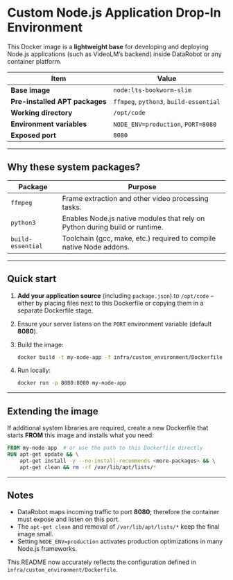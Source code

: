 # Custom Node.js Application Drop-In Environment

This Docker image is a **lightweight base** for developing and deploying Node.js applications (such as VideoLM’s backend) inside DataRobot or any container platform.

| Item | Value |
|------|-------|
| **Base image** | `node:lts-bookworm-slim` |
| **Pre-installed APT packages** | `ffmpeg`, `python3`, `build-essential` |
| **Working directory** | `/opt/code` |
| **Environment variables** | `NODE_ENV=production`, `PORT=8080` |
| **Exposed port** | `8080` |

---

## Why these system packages?

| Package | Purpose |
|---------|---------|
| `ffmpeg` | Frame extraction and other video processing tasks. |
| `python3` | Enables Node.js native modules that rely on Python during build or runtime. |
| `build-essential` | Toolchain (gcc, make, etc.) required to compile native Node addons. |

---

## Quick start

1. **Add your application source** (including `package.json`) to `/opt/code` – either by placing files next to this Dockerfile or copying them in a separate Dockerfile stage.
2. Ensure your server listens on the `PORT` environment variable (default **8080**).
3. Build the image:

   ```bash
   docker build -t my-node-app -f infra/custom_environment/Dockerfile .
   ```

4. Run locally:

   ```bash
   docker run -p 8080:8080 my-node-app
   ```

---

## Extending the image

If additional system libraries are required, create a new Dockerfile that starts **FROM** this image and installs what you need:

```Dockerfile
FROM my-node-app  # or use the path to this Dockerfile directly
RUN apt-get update && \
    apt-get install -y --no-install-recommends <more-packages> && \
    apt-get clean && rm -rf /var/lib/apt/lists/*
```

---

## Notes

- DataRobot maps incoming traffic to port **8080**; therefore the container must expose and listen on this port.
- The `apt-get clean` and removal of `/var/lib/apt/lists/*` keep the final image small.
- Setting `NODE_ENV=production` activates production optimizations in many Node.js frameworks.

This README now accurately reflects the configuration defined in `infra/custom_environment/Dockerfile`.
